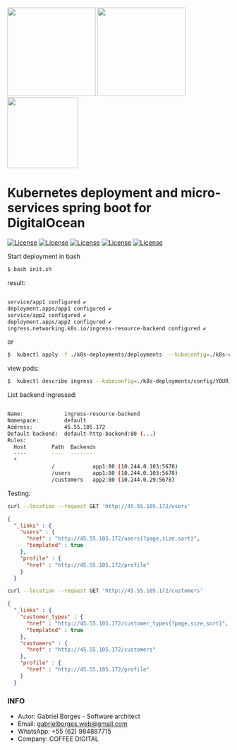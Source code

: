 #
<img src="https://kubernetes.io/images/nav_logo.svg" width="200">
<img src="https://images.prismic.io/www-static/49aa0a09-06d2-4bba-ad20-4bcbe56ac507_logo.png" width="200">  
<img src="https://spring.io/images/spring-logo-9146a4d3298760c2e7e49595184e1975.svg" width="160">  

#


# Kubernetes deployment and micro-services spring boot for DigitalOcean

[![License](https://img.shields.io/badge/License-MIT-silver.svg?style=flat)](https://github.com/clips/pattern/blob/master/LICENSE.txt) 
[![License](https://img.shields.io/badge/Java-15-red.svg?style=flat)](https://github.com/clips/pattern/blob/master/LICENSE.txt) 
[![License](https://img.shields.io/badge/Spring-2.5.0-green.svg?style=flat)](https://github.com/clips/pattern/blob/master/LICENSE.txt) 
[![License](https://img.shields.io/badge/Kubernetes-1.20.2-blue.svg?style=flat)](https://github.com/clips/pattern/blob/master/LICENSE.txt) 
[![License](https://img.shields.io/badge/Swagger-3.0.0-green.svg?style=flat)](https://github.com/clips/pattern/blob/master/LICENSE.txt) 




Start deployment in bash
```sh
$ bash init.sh
```

result: 
```sh

service/app1 configured ✔
deployment.apps/app1 configured ✔
service/app2 configured ✔
deployment.apps/app2 configured ✔
ingress.networking.k8s.io/ingress-resource-backend configured ✔

```

or

```sh
$  kubectl apply -f ./k8s-deployments/deployments  --kubeconfig=./k8s-deployments/config/YOUR_CONFIG.yaml 
```


view pods:

```sh
$  kubectl describe ingress --kubeconfig=./k8s-deployments/config/YOUR_CONFIG.yaml 
```

List backend ingressed: 

```sh

Name:             ingress-resource-backend
Namespace:        default
Address:          45.55.105.172
Default backend:  default-http-backend:80 (...)
Rules:
  Host        Path  Backends
  ----        ----  --------
  *
              /            app1:80 (10.244.0.103:5678)
              /users       app1:80 (10.244.0.103:5678)
              /customers   app2:80 (10.244.0.29:5678)

```

Testing:

```sh
curl --location --request GET 'http://45.55.105.172/users'
```

```json
{
  "_links" : {
    "users" : {
      "href" : "http://45.55.105.172/users{?page,size,sort}",
      "templated" : true
    },
    "profile" : {
      "href" : "http://45.55.105.172/profile"
    }
  }

```


```sh
curl --location --request GET 'http://45.55.105.172/customers'
```


```json
{
  "_links" : {
    "customer_types" : {
      "href" : "http://45.55.105.172/customer_types{?page,size,sort}",
      "templated" : true
    },
    "customers" : {
      "href" : "http://45.55.105.172/customers"
    },
    "profile" : {
      "href" : "http://45.55.105.172/profile"
    }
  }
```


### INFO ###

* Autor: Gabriel Borges - Software architect
* Email: gabrielborges.web@gmail.com
* WhatsApp: +55 (62) 984887715
* Company: COFFEE DIGITAL 


